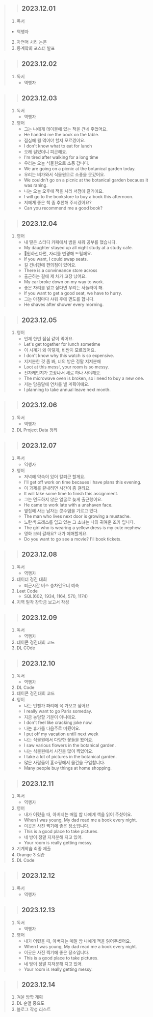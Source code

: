 > > ## 2023.12.01
>  1. 독서
>    - 역행자
>  2. 자연어 처리 논문
>  3. 통계학회 포스터 발표

> > ## 2023.12.02
> 1. 독서
>    - 역행자

> > ## 2023.12.03
> 1. 독서
>    - 역행자
> 2. 영어
>    - 그는 나에게 테이블에 있는 책을 건네 주었어요.
>    - He handed me the book on the table.
>    - 점심에 뭘 먹어야 할지 모르겠어요.
>    - I don't know what to eat for lunch
>    - 오래 걸었더니 피곤해요.
>    - I'm tired after walking for a long time
>    - 우리는 오늘 식물원으로 소풍 갑니다.
>    - We are going on a picnic at the botanical garden today.
>    - 우리는 비가와서 식물원으로 소풍을 못갔어요.
>    - We couldn't go on a picnic at the botanical garden becaues it was raning.
>    - 나는 오늘 오후에 책을 사러 서점에 갈거에요.
>    - I will go to the bookstore to buy a book this afternoon.
>    - 저에게 좋은 책 좀 추천해 주시겠어요?
>    - Can you recommend me a good book?

> > ## 2023.12.04
> 1. 영어
>    - 내 딸은 스터디 카페에서 밤을 새워 공부를 했습니다.
>    - My daughter stayed up all night study at a study cafe.
>    - 원하신다면, 자리를 변경해 드릴께요.
>    -  If you want, I could swap seats.
>    -  길 건너편에 편의점이 있어요.
>    -  There is a convineance store across
>    -  출근하는 길에 제 차가 고장 났어요.
>    -  My car broke down on my way to work.
>    -  좋은 자리를 얻고 싶다면 우리는 서둘러야 해.
>    -  If you want to get a good seat, we have to hurry.
>    -  그는 아침마다 샤워 후에 면도를 합니다.
>    -  He shaves after shower every morning.

> > ## 2023.12.05
> 1. 영어
>    - 언제 한번 점심 같이 먹어요.
>    - Let's get together for lunch sometime
>    - 이 시계가 왜 이렇게, 비싼지 모르겠어요.
>    - I don't know why this watch is so expensive.
>    - 지저분한 것 좀 봐, 너의 방은 정말 지저분해
>    - Loot at this mess!, your room is so messy.
>    - 전자레인지가 고장나서 새로 하나 사야해요.
>    - The microwave oven is broken, so i need to buy a new one.
>    - 저는 담음달에 연차를 낼 계획이에요.
>    - I planning to take annual leave next month.

> > ## 2023.12.06
> 1. 독서
>    - 역행자
> 2. DL Project Data 정리

> > ## 2023.12.07
> 1. 독서
>    - 역행자
> 2. 영어
>    - 저녁에 약속이 있어 칼퇴근 할게요.
>    - I'll get off work on time becaues i have plans this evening.
>    - 이 과제를 끝내려면 시간이 좀 걸려요.
>    - It will take some time to finish this assignment.
>    - 그는 면도하지 않은 얼굴로 늦게 출근했어요.
>    - He came to work late with a unshaven face.
>    - 옆집에 사는 남자는 콧수염을 기르고 있다.
>    - The man who lives next door is growing a mustache.
>    - 노란색 드레스를 입고 있는 그 소녀는 나의 귀여운 조카 입니다.
>    - The girl who is wearing a yellow dress is my cute nephew.
>    - 영화 보러 갈래요? 내가 예매할게요.
>    - Do you want to go see a movie? I'll book tickets.

> > ## 2023.12.08
> 1. 독서
>    - 역행자
> 2. 데이터 경진 대회
>    - 퇴근시간 버스 승차인우너 예측
> 3. Leet Code
>    - SQL(602, 1934, 1164, 570, 1174)
> 4. 지역 밀착 장학금 보고서 작성

> > ## 2023.12.09
> 1. 독서
>    - 역행자
> 2. 데이콘 경진대회 코드
> 3. DL COde

> > ## 2023.12.10
> 1. 독서
>    - 역행자
> 2. DL Code
> 3. 데이콘 경진대회 코드
> 4. 영어
>    - 나는 언젠가 파리에 꼭 가보고 싶어요
>    - I really want to go Paris someday.
>    - 지금 농담할 기분이 아니에요.
>    - I don't feel like cracking joke now.
>    - 나는 휴가를 다음주로 미뤘어요.
>    - I put off my vacation untill next week
>    - 나는 식물원에서 다양한 꽃들을 봤어요.
>    - I saw various flowers in the botanical garden.
>    - 나는 식물원에서 사진을 많이 찍었어요.
>    - I take a lot of pictures in the botanical garden.
>    - 많은 사람들이 홈쇼핑에서 물건을 구입합니다.
>    - Many people buy things at home shopping.

> > ## 2023.12.11
> 1. 독서
>    - 역행자
> 2. 영어
>    - 내가 어렸을 때, 아버지는 매일 밤 나에게 책을 읽어 주셨어요.
>    - When I was young, My dad read me a book every night.
>    - 이곳은 사진 찍기에 좋은 장소입니다.
>    - This is a good place to take pictures.
>    - 네 방이 정말 지저분해 지고 있어.
>    - Your room is really getting messy.
> 3. 기계학습 최종 제출
> 4. Orange 3 실습
> 5. DL Code

> > ## 2023.12.12
> 1. 독서
>    - 역행자

> > ## 2023.12.13
> 1. 독서
>    - 역행자
> 2. 영어
>    - 내가 어렸을 때, 아버지는 매일 밤 나에게 책을 읽어주셨어요.
>    - When I was young, My dad read me a book every night.
>    - 이곳은 사진 찍기에 좋은 장소입니다.
>    - This is a good place to take pictures.
>    - 네 방이 정말 지저분해 지고 있어.
>    - Your room is really getting messy.

> > ## 2023.12.14
> 1. 겨울 방학 계획
> 2. DL 순열 중요도
> 3. 블로그 작성 리스트
